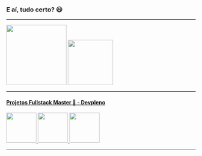 ### E aí, tudo certo? 😃
***
<div> 
  <img height="160em" src="https://github-readme-stats.vercel.app/api?username=ovinii&show_icons=true&theme=react&include_all_commits=true&count_private=true" />
  <img height="120em" src="https://github-readme-stats.vercel.app/api/top-langs/?username=ovinii&lang_count=7&layout=compact&theme=react" />
</div>

***
#### <a href="https://devpleno.com">Projetos Fullstack Master 🚀 - <a href="http://devpleno.com">Devpleno</a><br>

<div>
  <a href="https://github.com/ovinii/tabuada-fsm">
    <img height="80em" src="https://github-readme-stats.vercel.app/api/pin/?username=ovinii&repo=tabuada-fsm&theme=react" >
  </a>
  <a href="https://github.com/ovinii/jobify-fsm">
    <img height="80em" src="https://github-readme-stats.vercel.app/api/pin/?username=ovinii&repo=jobify-fsm&theme=react" >
  </a>
  <a href="https://github.com/ovinii/projeto-crud-fsm">
    <img height="80em" src="https://github-readme-stats.vercel.app/api/pin/?username=ovinii&repo=projeto-crud-fsm&theme=react" >
  </a>
</div>

***